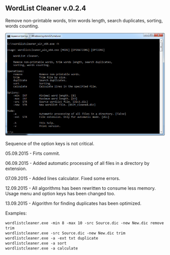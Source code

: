 ##	WordList Cleaner v.0.2.4

Remove non-printable words, trim words length, search duplicates, sorting, words counting.

![Alt text](/screenshot.jpg?raw=true "Usage")

Sequence of the option keys is not critical.

05.09.2015 - Firts commit.

06.09.2015 - Added automatic processing of all files in a directory by extension.

07.09.2015 - Added lines calculator. Fixed some errors.

12.09.2015 - All algorithms has been rewritten to consume less memory. Usage menu and option keys has been changed too.

13.09.2015 - Algorithm for finding duplicates has been optimized.

Examples:
```
wordlistcleaner.exe -min 8 -max 10 -src Source.dic -new New.dic remove trim
wordlistcleaner.exe -src Source.dic -new New.dic trim
wordlistcleaner.exe -a -ext txt duplicate
wordlistcleaner.exe -a sort
wordlistcleaner.exe -a calculate
```